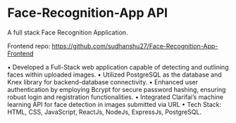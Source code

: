# Face-Recognition-App API
A full stack Face Recognition Application.

Frontend repo: https://github.com/sudhanshu27/Face-Recognition-App-Frontend 

• Developed a Full-Stack web application capable of detecting and outlining faces within uploaded images.
• Utilized PostgreSQL as the database and Knex library for backend-database connectivity.
• Enhanced user authentication by employing Bcrypt for secure password hashing, ensuring robust login and registration functionalities.
• Integrated Clarifai’s machine learning API for face detection in images submitted via URL
• Tech Stack: HTML, CSS, JavaScript, ReactJs, NodeJs, ExpressJs, PostgreSQL.
